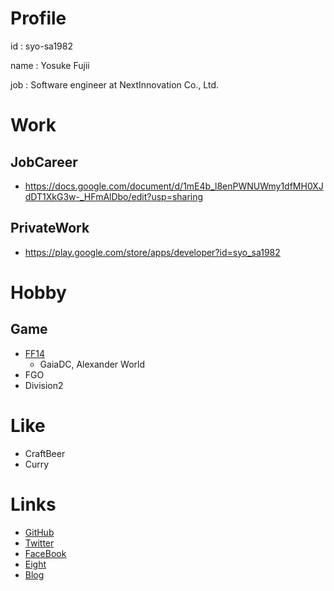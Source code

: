 # Profile

id : syo-sa1982

name : Yosuke Fujii

job : Software engineer at NextInnovation Co., Ltd.

# Work

## JobCareer

- https://docs.google.com/document/d/1mE4b_l8enPWNUWmy1dfMH0XJdDT1XkG3w-_HFmAlDbo/edit?usp=sharing

## PrivateWork

- https://play.google.com/store/apps/developer?id=syo_sa1982

# Hobby

## Game

- [FF14](https://jp.finalfantasyxiv.com/lodestone/character/7324621/)
  - GaiaDC, Alexander World
- FGO
- Division2

# Like

- CraftBeer
- Curry

# Links

- [GitHub](https://github.com/syo-sa1982)
- [Twitter](https://twitter.com/syo_sa1982)
- [FaceBook](https://www.facebook.com/syousa1982)
- [Eight](https://8card.net/p/39857356914)
- [Blog](https://syo-sa19820615.hatenablog.com/)